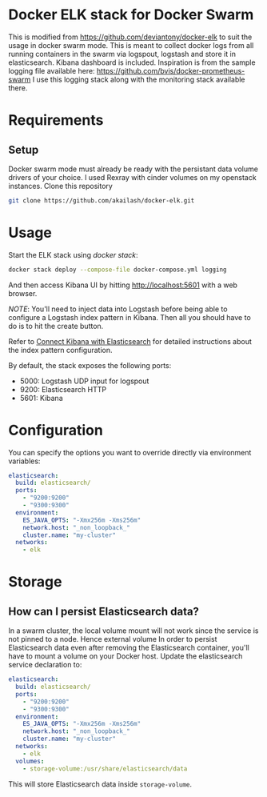# Docker ELK stack for Docker Swarm
This is modified from https://github.com/deviantony/docker-elk to suit the usage in docker swarm mode. This is meant to collect docker logs from all running containers in the swarm via logspout, logstash and store it in elasticsearch. Kibana dashboard is included.
Inspiration is from the sample logging file available here: https://github.com/bvis/docker-prometheus-swarm
I use this logging stack along with the monitoring stack available there.

# Requirements

## Setup

Docker swarm mode must already be ready with the persistant data volume drivers of your choice. I used Rexray with cinder volumes on my openstack instances.
Clone this repository
```bash
git clone https://github.com/akailash/docker-elk.git
```

# Usage

Start the ELK stack using *docker stack*:

```bash
docker stack deploy --compose-file docker-compose.yml logging
```

And then access Kibana UI by hitting [http://localhost:5601](http://localhost:5601) with a web browser.

*NOTE*: You'll need to inject data into Logstash before being able to configure a Logstash index pattern in Kibana. Then all you should have to do is to hit the create button.

Refer to [Connect Kibana with Elasticsearch](https://www.elastic.co/guide/en/kibana/current/connect-to-elasticsearch.html) for detailed instructions about the index pattern configuration.

By default, the stack exposes the following ports:
* 5000: Logstash UDP input for logspout
* 9200: Elasticsearch HTTP
* 5601: Kibana

# Configuration

You can specify the options you want to override directly via environment variables:

```yml
elasticsearch:
  build: elasticsearch/
  ports:
    - "9200:9200"
    - "9300:9300"
  environment:
    ES_JAVA_OPTS: "-Xmx256m -Xms256m"
    network.host: "_non_loopback_"
    cluster.name: "my-cluster"
  networks:
    - elk
```

# Storage

## How can I persist Elasticsearch data?

In a swarm cluster, the local volume mount will not work since the service is not pinned to a node. Hence external volume
In order to persist Elasticsearch data even after removing the Elasticsearch container, you'll have to mount a volume on your Docker host. Update the elasticsearch service declaration to:

```yml
elasticsearch:
  build: elasticsearch/
  ports:
    - "9200:9200"
    - "9300:9300"
  environment:
    ES_JAVA_OPTS: "-Xmx256m -Xms256m"
    network.host: "_non_loopback_"
    cluster.name: "my-cluster"
  networks:
    - elk
  volumes:
    - storage-volume:/usr/share/elasticsearch/data
```

This will store Elasticsearch data inside `storage-volume`.
